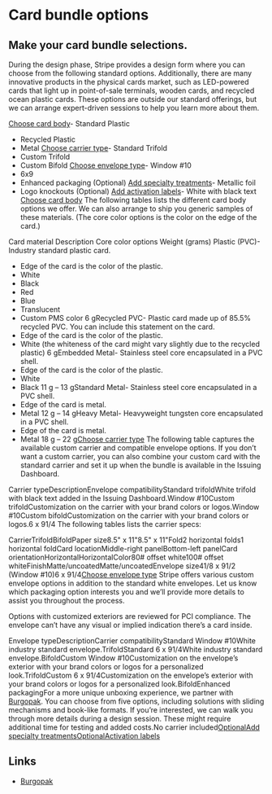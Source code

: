 # Card bundle options

## Make your card bundle selections.

During the design phase, Stripe provides a design form where you can choose from
the following standard options. Additionally, there are many innovative products
in the physical cards market, such as LED-powered cards that light up in
point-of-sale terminals, wooden cards, and recycled ocean plastic cards. These
options are outside our standard offerings, but we can arrange expert-driven
sessions to help you learn more about them.

[Choose card
body](https://docs.stripe.com/issuing/cards/physical/card-bundle-selections#choose-card-body)-
Standard Plastic
- Recycled Plastic
- Metal
[Choose carrier
type](https://docs.stripe.com/issuing/cards/physical/card-bundle-selections#choose-carrier)-
Standard Trifold
- Custom Trifold
- Custom Bifold
[Choose envelope
type](https://docs.stripe.com/issuing/cards/physical/card-bundle-selections#choose-envelope)-
Window #10
- 6x9
- Enhanced packaging
(Optional) [Add specialty
treatments](https://docs.stripe.com/issuing/cards/physical/card-bundle-selections#add-specialty-treatments)-
Metallic foil
- Logo knockouts
(Optional) [Add activation
labels](https://docs.stripe.com/issuing/cards/physical/card-bundle-selections#activation-labels)-
White with black text
[Choose card
body](https://docs.stripe.com/issuing/cards/physical/card-bundle-selections#choose-card-body)
The following tables lists the different card body options we offer. We can also
arrange to ship you generic samples of these materials. (The core color options
is the color on the edge of the card.)

Card material Description Core color options Weight (grams) Plastic (PVC)-
Industry standard plastic card.
- Edge of the card is the color of the plastic.
- White
- Black
- Red
- Blue
- Translucent
- Custom PMS color
6 gRecycled PVC- Plastic card made up of 85.5% recycled PVC. You can include
this statement on the card.
- Edge of the card is the color of the plastic.
- White (the whiteness of the card might vary slightly due to the recycled
plastic)
6 gEmbedded Metal- Stainless steel core encapsulated in a PVC shell.
- Edge of the card is the color of the plastic.
- White
- Black
11 g – 13 gStandard Metal- Stainless steel core encapsulated in a PVC shell.
- Edge of the card is metal.
- Metal
12 g – 14 gHeavy Metal- Heavyweight tungsten core encapsulated in a PVC shell.
- Edge of the card is metal.
- Metal
18 g – 22 g[Choose carrier
type](https://docs.stripe.com/issuing/cards/physical/card-bundle-selections#choose-carrier)
The following table captures the available custom carrier and compatible
envelope options. If you don’t want a custom carrier, you can also combine your
custom card with the standard carrier and set it up when the bundle is available
in the Issuing Dashboard.

Carrier typeDescriptionEnvelope compatibilityStandard trifoldWhite trifold with
black text added in the Issuing Dashboard.Window #10Custom trifoldCustomization
on the carrier with your brand colors or logos.Window #10Custom
bifoldCustomization on the carrier with your brand colors or logos.6 x 91/4
The following tables lists the carrier specs:

CarrierTrifoldBifoldPaper size8.5" x 11"8.5" x 11"Fold2 horizontal folds1
horizontal foldCard locationMiddle-right panelBottom-left panelCard
orientationHorizontalHorizontalColor80# offset white100# offset
whiteFinishMatte/uncoatedMatte/uncoatedEnvelope size41/8 x 91/2 (Window #10)6 x
91/4[Choose envelope
type](https://docs.stripe.com/issuing/cards/physical/card-bundle-selections#choose-envelope)
Stripe offers various custom envelope options in addition to the standard white
envelopes. Let us know which packaging option interests you and we’ll provide
more details to assist you throughout the process.

Options with customized exteriors are reviewed for PCI compliance. The envelope
can’t have any visual or implied indication there’s a card inside.

Envelope typeDescriptionCarrier compatibilityStandard Window #10White industry
standard envelope.TrifoldStandard 6 x 91/4White industry standard
envelope.BifoldCustom Window #10Customization on the envelope’s exterior with
your brand colors or logos for a personalized look.TrifoldCustom 6 x
91/4Customization on the envelope’s exterior with your brand colors or logos for
a personalized look.BifoldEnhanced packagingFor a more unique unboxing
experience, we partner with [Burgopak](https://burgopak.com/). You can choose
from five options, including solutions with sliding mechanisms and book-like
formats. If you’re interested, we can walk you through more details during a
design session. These might require additional time for testing and added
costs.No carrier included[OptionalAdd specialty
treatments](https://docs.stripe.com/issuing/cards/physical/card-bundle-selections#add-specialty-treatments)[OptionalActivation
labels](https://docs.stripe.com/issuing/cards/physical/card-bundle-selections#activation-labels)

## Links

- [Burgopak](https://burgopak.com/)
